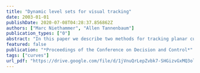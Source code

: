 ```yaml
---
title: "Dynamic level sets for visual tracking"
date: 2003-01-01
publishDate: 2020-07-08T04:28:37.856862Z
authors: ["Marc Niethammer", "Allen Tannenbaum"]
publication_types: ["0"]
abstract: "In this paper we describe two methods for tracking planar curves which are allowed to change topology. In contrast to previous approaches a level set formulation is used that allows for the propagation of state information (here a velocity vector) with every point on a curve. The curve dynamics are derived by minimizing an action integral (based on Hamilton&$#$39;s principle). Incorporating velocity information for every point on a curve lifts the originally two dimensional problem to four dimensions, and thus to a codimeusion three problem. Since basic level set approaches implicitly describe codimension one hypersurfaces, we introduce two methods suitable for codimension three problems within a level set framework. The partial level set approach, which propagates velocity information along with the curve by solving two additional transport equations, and the full level set approach, which is formulated by means of a vector distance function evolution equation. The full level set approach allow for complete topological flexibility (including intersecting curves in the image plane). However, it is computationally expensive. The partial level set approach compromises the topological flexibility for computational efficiency. In particular, the full level set ap proacb has the potential for tracking objects throughout occlusions, when combined with a suitable collision detection algorithm."
featured: false
publication: "*Proceedings of the Conference on Decision and Control*"
tags: ["curves"]
url_pdf: "https://drive.google.com/file/d/1jVnuQrLepZvbk7-SHGizvGxMQ3olPr_7"
---
```


